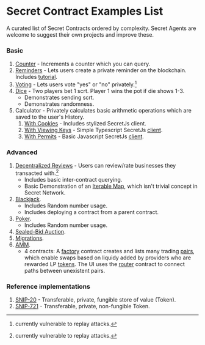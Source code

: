 # Secret Contract Examples List
A curated list of Secret Contracts ordered by complexity. Secret Agents are welcome to suggest their own projects and improve these.

### Basic
1. [Counter](https://github.com/scrtlabs/secret-counter) - Increments a counter which you can query.
2. [Reminders](https://github.com/darwinzer0/secret-contract-tutorials/tree/main/tutorial1/code) - Lets users create a private reminder on the blockchain.
Includes [tutorial](https://learn.figment.io/tutorials/creating-a-secret-contract-from-scratch).
4. [Voting](https://github.com/scrtlabs/SecretSimpleVote) - Lets users vote "yes" or "no" privately.[^1] 
5. [Dice](https://github.com/scrtlabs/SecretDice) - Two players bet 1 scrt. Player 1 wins the pot if die shows 1-3.
   * Demonstrates sending scrt.
   * Demonstrates randomness.
6. Calculator - Privately calculates basic arithmetic operations which are saved to the user's History.
   1. [With Cookies](https://github.com/liorbond/secretnetwork_sec4/tree/master/calc/src) - Includes stylized SecretJs client.
   2. [With Viewing Keys](https://github.com/eladr7/simplecalculator) - Simple Typescript SecretJs [client](https://github.com/eladr7/calculator-client).
   3. [With Permits](https://github.com/eshelB/secret-contract-calculator-with-permits) - Basic Javascript SecretJs [client](https://github.com/eshelB/secret-calculator-frontend).


### Advanced
1. [Decentralized Reviews](https://github.com/eshelB/decure/) - Users can review/rate businesses they transacted with.[^1] 
   * Includes basic inter-contract querying.
   * Basic Demonstration of an [Iterable Map](https://github.com/scrtlabs/secret-toolkit/tree/master/packages/incubator#cashmap), which isn't trivial concept in Secret Network.
2. [Blackjack](https://github.com/scrtlabs/SecretJack).
   * Includes Random number usage.
   * Includes deploying a contract from a parent contract.
3. [Poker](https://github.com/scrtlabs/SecretHoldEm).
   * Includes Random number usage.
4. [Sealed-Bid Auction](https://github.com/baedrik/SCRT-sealed-bid-auction).
5. [Migrations](https://github.com/scrtlabs/secret-migrate-example).
6. [AMM](https://github.com/scrtlabs/SecretSwap). 
   * 4 contracts: A [factory](https://github.com/scrtlabs/SecretSwap/tree/master/contracts/secretswap_factory) contract creates and lists many trading 
   [pairs](https://github.com/scrtlabs/SecretSwap/tree/master/contracts/secretswap_pair), which enable swaps based on liquidy added by providers who are rewarded LP [tokens](https://github.com/scrtlabs/SecretSwap/tree/master/contracts/secretswap_token).
   The UI uses the [router](https://github.com/scrtlabs/SecretSwap/tree/master/contracts/secretswap_router) contract to connect paths between unexistent pairs.

### Reference implementations
1. [SNIP-20](https://github.com/scrtlabs/snip20-reference-impl) - Transferable, private, fungible store of value (Token).
2. [SNIP-721](https://github.com/baedrik/snip721-reference-impl) - Transferable, private, non-fungible Token.

[^1]: currently vulnerable to replay attacks.
